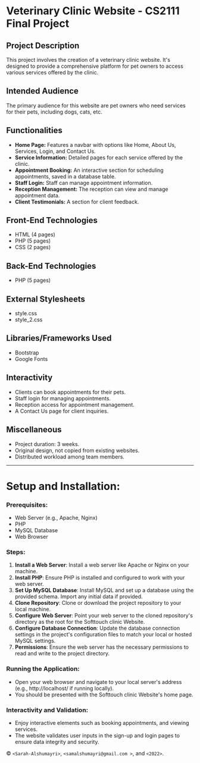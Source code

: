 # Veterinary Clinic Website - CS2111 Final Project

## Project Description
This project involves the creation of a veterinary clinic website. It's designed to provide a comprehensive platform for pet owners to access various services offered by the clinic.


## Intended Audience
The primary audience for this website are pet owners who need services for their pets, including dogs, cats, etc.

## Functionalities
- **Home Page:** Features a navbar with options like Home, About Us, Services, Login, and Contact Us.
- **Service Information:** Detailed pages for each service offered by the clinic.
- **Appointment Booking:** An interactive section for scheduling appointments, saved in a database table.
- **Staff Login:** Staff can manage appointment information.
- **Reception Management:** The reception can view and manage appointment data.
- **Client Testimonials:** A section for client feedback.

## Front-End Technologies
- HTML (4 pages)
- PHP (5 pages)
- CSS (2 pages)

## Back-End Technologies
- PHP (5 pages)

## External Stylesheets
- style.css
- style_2.css

## Libraries/Frameworks Used
- Bootstrap
- Google Fonts

## Interactivity
- Clients can book appointments for their pets.
- Staff login for managing appointments.
- Reception access for appointment management.
- A Contact Us page for client inquiries.

## Miscellaneous
- Project duration: 3 weeks.
- Original design, not copied from existing websites.
- Distributed workload among team members.

---

# Setup and Installation:

### Prerequisites:
- Web Server (e.g., Apache, Nginx)
- PHP
- MySQL Database
- Web Browser

### Steps:
1. **Install a Web Server**: Install a web server like Apache or Nginx on your machine.
2. **Install PHP**: Ensure PHP is installed and configured to work with your web server.
3. **Set Up MySQL Database**: Install MySQL and set up a database using the provided schema. Import any initial data if provided.
4. **Clone Repository**: Clone or download the project repository to your local machine.
5. **Configure Web Server**: Point your web server to the cloned repository's directory as the root for the Softtouch clinic Website.
6. **Configure Database Connection**: Update the database connection settings in the project's configuration files to match your local or hosted MySQL settings.
7. **Permissions**: Ensure the web server has the necessary permissions to read and write to the project directory.

### Running the Application:
- Open your web browser and navigate to your local server's address (e.g., http://localhost/ if running locally).
- You should be presented with the Softtouch clinic Website's home page.


### Interactivity and Validation:
- Enjoy interactive elements such as booking appointments, and viewing services.
- The website validates user inputs in the sign-up and login pages to ensure data integrity and security.

  
© `<Sarah-Alshumayri>`, `<samalshumayri@gmail.com >`, and `<2022>`.

